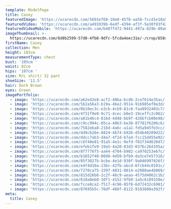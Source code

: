 ```yaml
---
template: ModelPage
title: Casey
featuredImage: 'https://ucarecdn.com/5691ef68-10e8-4578-aa58-fccd1e18a5b1/'
featuredVideo: 'https://ucarecdn.com/a491939b-6edf-4394-af3f-5e30f83f426a/'
featuredVideoMobile: 'https://ucarecdn.com/b487f472-9441-497a-829b-09a6c92f74d5/'
imageThumbnail: >-
  https://ucarecdn.com/6d8b2599-57d0-4fb8-9dfc-5fcda4eec31e/-/crop/658x821/66,0/-/preview/
firstName: Casey
collection: Men
height: 183cm
measurementType: chest
bust: '105cm '
waist: 82cm
hips: '107cm '
size: M/L shirt/ 32 pant
shoeSize: '11.5'
hair: Dark Brown
eyes: Green
imagePortfolio:
  - image: 'https://ucarecdn.com/a62e42e8-acf2-40ba-bcd6-2ce7614e35ac/'
  - image: 'https://ucarecdn.com/5b2a56a3-b19a-4be2-9514-916985ef0a3d/'
  - image: 'https://ucarecdn.com/0b10ec3c-e3cb-4cb9-81c0-faa9932403c7/'
  - image: 'https://ucarecdn.com/4f31f9e0-9c71-4cec-b0e3-19ceffc2c062/'
  - image: 'https://ucarecdn.com/a81b46c4-816d-4d48-bb9f-426bfcb00e98/'
  - image: 'https://ucarecdn.com/c9cc994c-05ca-4863-be38-87781f6206c6/'
  - image: 'https://ucarecdn.com/7582eba8-216d-4a6c-a1a1-fd5a945fb3cc/'
  - image: 'https://ucarecdn.com/dd9cb26e-8824-4b74-b926-d54b40209d22/'
  - image: 'https://ucarecdn.com/ddcc7ab3-d4a7-4f1d-b7a4-fcc15dd55e02/'
  - image: 'https://ucarecdn.com/c6f40e81-91a5-4e1c-9efd-f81f34d620d7/'
  - image: 'https://ucarecdn.com/efeb1fe9-19a5-4a20-83d3-0376c26d195a/'
  - image: 'https://ucarecdn.com/8f7776f5-aa44-4784-b982-ca970253e67c/'
  - image: 'https://ucarecdn.com/b1652f40-00d8-4d50-bfb9-da3ce7e57316/'
  - image: 'https://ucarecdn.com/05f3027b-bcbe-4e1d-930f-9a046997026f/'
  - image: 'https://ucarecdn.com/e4f4d10a-23bc-42fb-abcd-6fcb44c0191c/'
  - image: 'https://ucarecdn.com/7270ca75-1597-4031-8014-e2088ae4b869/'
  - image: 'https://ucarecdn.com/815d26b6-1c2f-46c9-aeaa-4575d4062c1b/'
  - image: 'https://ucarecdn.com/618a0eb8-10f1-4152-9fb9-1a5c6189150e/'
  - image: 'https://ucarecdn.com/fcce8ca2-f517-4c96-85f8-6d72432c6981/'
  - image: 'https://ucarecdn.com/87695b5c-76df-468f-8122-9183880a392f/'
meta:
  title: Casey
---
```


